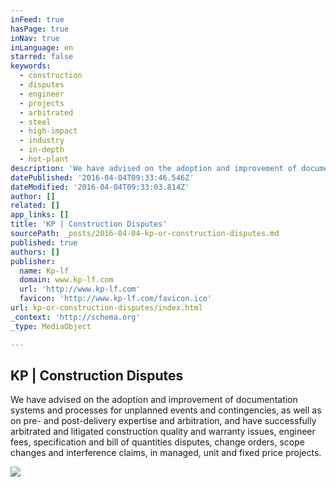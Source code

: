 ```yaml
---
inFeed: true
hasPage: true
inNav: true
inLanguage: en
starred: false
keywords:
  - construction
  - disputes
  - engineer
  - projects
  - arbitrated
  - steel
  - high-impact
  - industry
  - in-depth
  - hot-plant
description: 'We have advised on the adoption and improvement of documentation systems and processes for unplanned events and contingencies, as well as on pre- and post-delivery expertise and arbitration, and have successfully arbitrated and litigated construction quality and warranty issues, engineer fees, specification and bill of quantities disputes, change orders, scope changes and interference claims, in managed, unit and fixed price projects.'
datePublished: '2016-04-04T09:33:46.546Z'
dateModified: '2016-04-04T09:33:03.814Z'
author: []
related: []
app_links: []
title: 'KP | Construction Disputes'
sourcePath: _posts/2016-04-04-kp-or-construction-disputes.md
published: true
authors: []
publisher:
  name: Kp-lf
  domain: www.kp-lf.com
  url: 'http://www.kp-lf.com'
  favicon: 'http://www.kp-lf.com/favicon.ico'
url: kp-or-construction-disputes/index.html
_context: 'http://schema.org'
_type: MediaObject

---
```

<article style=""><h1>KP | Construction Disputes</h1><p>We have advised on the adoption and improvement of documentation systems and processes for unplanned events and contingencies, as well as on pre- and post-delivery expertise and arbitration, and have successfully arbitrated and litigated construction quality and warranty issues, engineer fees, specification and bill of quantities disputes, change orders, scope changes and interference claims, in managed, unit and fixed price projects.</p><img src="http://www.kp-lf.com/upload/people/CNK_photo.jpeg" /></article>